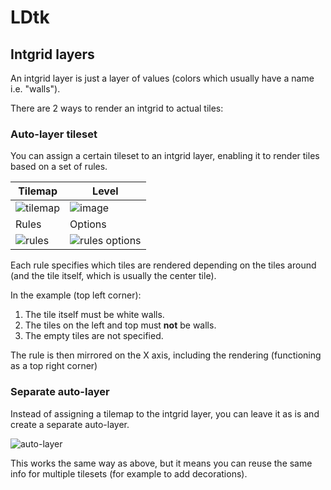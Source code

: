 # LDtk

## Intgrid layers

An intgrid layer is just a layer of values (colors which usually have a name i.e. "walls").

There are 2 ways to render an intgrid to actual tiles:

### Auto-layer tileset

You can assign a certain tileset to an intgrid layer, enabling it to render tiles based on a set of rules.

|  Tilemap | Level
| --- | --- |
| ![tilemap](https://user-images.githubusercontent.com/1263058/172050248-091500b0-b71f-405a-b79e-ec48cbd728db.png) | ![image](https://user-images.githubusercontent.com/1263058/172050942-3009ac14-00e7-4cd6-9cca-48d9a4e5b5cb.png) |
| Rules | Options |
| ![rules](https://user-images.githubusercontent.com/1263058/172050213-69e9476c-e45e-4281-b5aa-1c6cd17203de.png) | ![rules options](https://user-images.githubusercontent.com/1263058/172050719-3789d4a1-2c7c-4e12-ae46-76ddb3564c46.png) |

Each rule specifies which tiles are rendered depending on the tiles around (and the tile itself, which is usually the center tile).

In the example (top left corner):

1. The tile itself must be white walls.
2. The tiles on the left and top must **not** be walls.
3. The empty tiles are not specified.

The rule is then mirrored on the X axis, including the rendering (functioning as a top right corner)

### Separate auto-layer

Instead of assigning a tilemap to the intgrid layer, you can leave it as is and create a separate auto-layer. 

![auto-layer](https://user-images.githubusercontent.com/1263058/172050789-eea98a21-5cf3-47cc-a7d1-09a9bea03769.png)

This works the same way as above, but it means you can reuse the same info for multiple tilesets (for example to add decorations).
